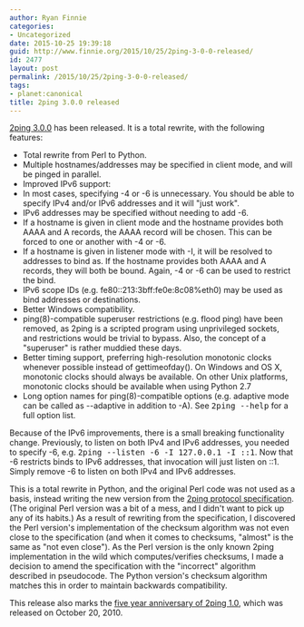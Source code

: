 ```yaml
---
author: Ryan Finnie
categories:
- Uncategorized
date: 2015-10-25 19:39:18
guid: http://www.finnie.org/2015/10/25/2ping-3-0-0-released/
id: 2477
layout: post
permalink: /2015/10/25/2ping-3-0-0-released/
tags:
- planet:canonical
title: 2ping 3.0.0 released
---
```

[2ping 3.0.0](http://www.finnie.org/software/2ping/) has been released. It is a total rewrite, with the following features:

  * Total rewrite from Perl to Python.
  * Multiple hostnames/addresses may be specified in client mode, and will be pinged in parallel.
  * Improved IPv6 support:
  * In most cases, specifying -4 or -6 is unnecessary. You should be able to specify IPv4 and/or IPv6 addresses and it will "just work".
  * IPv6 addresses may be specified without needing to add -6.
  * If a hostname is given in client mode and the hostname provides both AAAA and A records, the AAAA record will be chosen. This can be forced to one or another with -4 or -6.
  * If a hostname is given in listener mode with -I, it will be resolved to addresses to bind as. If the hostname provides both AAAA and A records, they will both be bound. Again, -4 or -6 can be used to restrict the bind.
  * IPv6 scope IDs (e.g. fe80::213:3bff:fe0e:8c08%eth0) may be used as bind addresses or destinations.
  * Better Windows compatibility.
  * ping(8)-compatible superuser restrictions (e.g. flood ping) have been removed, as 2ping is a scripted program using unprivileged sockets, and restrictions would be trivial to bypass. Also, the concept of a "superuser" is rather muddied these days.
  * Better timing support, preferring high-resolution monotonic clocks whenever possible instead of gettimeofday(). On Windows and OS X, monotonic clocks should always be available. On other Unix platforms, monotonic clocks should be available when using Python 2.7
  * Long option names for ping(8)-compatible options (e.g. adaptive mode can be called as --adaptive in addition to -A). See <tt>2ping --help</tt> for a full option list.

Because of the IPv6 improvements, there is a small breaking functionality change. Previously, to listen on both IPv4 and IPv6 addresses, you needed to specify -6, e.g. <tt>2ping --listen -6 -I 127.0.0.1 -I ::1</tt>. Now that -6 restricts binds to IPv6 addresses, that invocation will just listen on ::1. Simply remove -6 to listen on both IPv4 and IPv6 addresses.

This is a total rewrite in Python, and the original Perl code was not used as a basis, instead writing the new version from the [2ping protocol specification](https://github.com/rfinnie/2ping/blob/master/doc/2ping-protocol.md). (The original Perl version was a bit of a mess, and I didn't want to pick up any of its habits.) As a result of rewriting from the specification, I discovered the Perl version's implementation of the checksum algorithm was not even close to the specification (and when it comes to checksums, "almost" is the same as "not even close"). As the Perl version is the only known 2ping implementation in the wild which computes/verifies checksums, I made a decision to amend the specification with the "incorrect" algorithm described in pseudocode. The Python version's checksum algorithm matches this in order to maintain backwards compatibility.

This release also marks the [five year anniversary of 2ping 1.0](http://www.finnie.org/2010/10/20/2ping-1-0-released/), which was released on October 20, 2010.

